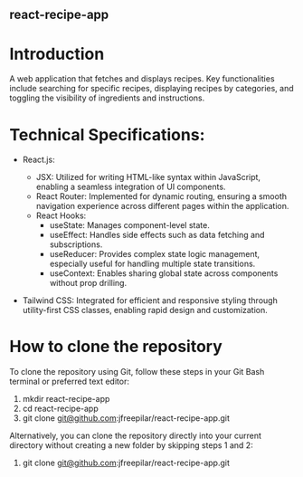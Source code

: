 ## react-recipe-app

# Introduction
A web application that fetches and displays recipes. Key functionalities include searching for specific recipes, displaying recipes by categories, and toggling the visibility of ingredients and instructions.

# Technical Specifications:
- React.js:
    - JSX: Utilized for writing HTML-like syntax within JavaScript, enabling a seamless integration of UI components.
    - React Router: Implemented for dynamic routing, ensuring a smooth navigation experience across different pages within the application.
    - React Hooks:
        - useState: Manages component-level state.
        - useEffect: Handles side effects such as data fetching and subscriptions.
        - useReducer: Provides complex state logic management, especially useful for handling multiple state transitions.
        - useContext: Enables sharing global state across components without prop drilling.

- Tailwind CSS: Integrated for efficient and responsive styling through utility-first CSS classes, enabling rapid design and customization.

# How to clone the repository
To clone the repository using Git, follow these steps in your Git Bash terminal or preferred text editor:
1. mkdir react-recipe-app
2. cd react-recipe-app
3. git clone git@github.com:jfreepilar/react-recipe-app.git

Alternatively, you can clone the repository directly into your current directory without creating a new folder by skipping steps 1 and 2:
1. git clone git@github.com:jfreepilar/react-recipe-app.git

